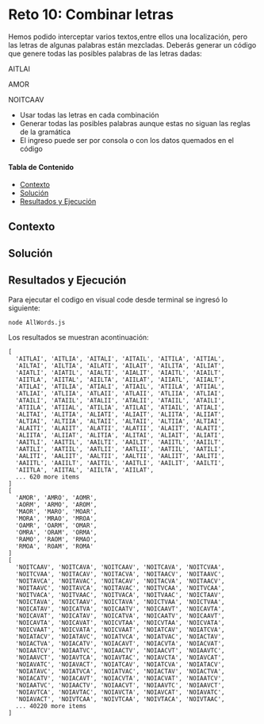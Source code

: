 # Reto 10: Combinar letras
Hemos podido interceptar varios textos,entre ellos una localización, pero las letras de algunas palabras están mezcladas. 
Deberás generar un código que genere todas las posibles palabras de las letras dadas: 

AITLAI 

AMOR 

NOITCAAV

- Usar todas las letras en cada combinación
- Generar todas las posibles palabras aunque estas no siguan las reglas de la gramática
- El ingreso puede ser por consola o con los datos quemados en el código


#### Tabla de Contenido

- [Contexto](#contexto)
- [Solución](#solución)
- [Resultados y Ejecución](#resultados-y-ejecución)

## Contexto


## Solución

## Resultados y Ejecución
Para ejecutar el codigo en visual code desde terminal se ingresó lo siguiente:
```
node AllWords.js
```

Los resultados se muestran acontinuación:
```
[
  'AITLAI', 'AITLIA', 'AITALI', 'AITAIL', 'AITILA', 'AITIAL',
  'AILTAI', 'AILTIA', 'AILATI', 'AILAIT', 'AILITA', 'AILIAT',
  'AIATLI', 'AIATIL', 'AIALTI', 'AIALIT', 'AIAITL', 'AIAILT',
  'AIITLA', 'AIITAL', 'AIILTA', 'AIILAT', 'AIIATL', 'AIIALT',
  'ATILAI', 'ATILIA', 'ATIALI', 'ATIAIL', 'ATIILA', 'ATIIAL',
  'ATLIAI', 'ATLIIA', 'ATLAII', 'ATLAII', 'ATLIIA', 'ATLIAI',
  'ATAILI', 'ATAIIL', 'ATALII', 'ATALII', 'ATAIIL', 'ATAILI',
  'ATIILA', 'ATIIAL', 'ATILIA', 'ATILAI', 'ATIAIL', 'ATIALI',
  'ALITAI', 'ALITIA', 'ALIATI', 'ALIAIT', 'ALIITA', 'ALIIAT',
  'ALTIAI', 'ALTIIA', 'ALTAII', 'ALTAII', 'ALTIIA', 'ALTIAI',
  'ALAITI', 'ALAIIT', 'ALATII', 'ALATII', 'ALAIIT', 'ALAITI',
  'ALIITA', 'ALIIAT', 'ALITIA', 'ALITAI', 'ALIAIT', 'ALIATI',
  'AAITLI', 'AAITIL', 'AAILTI', 'AAILIT', 'AAIITL', 'AAIILT',
  'AATILI', 'AATIIL', 'AATLII', 'AATLII', 'AATIIL', 'AATILI',
  'AALITI', 'AALIIT', 'AALTII', 'AALTII', 'AALIIT', 'AALITI',
  'AAIITL', 'AAIILT', 'AAITIL', 'AAITLI', 'AAILIT', 'AAILTI',
  'AIITLA', 'AIITAL', 'AIILTA', 'AIILAT',
  ... 620 more items
]
[
  'AMOR', 'AMRO', 'AOMR',
  'AORM', 'ARMO', 'AROM',
  'MAOR', 'MARO', 'MOAR',
  'MORA', 'MRAO', 'MROA',
  'OAMR', 'OARM', 'OMAR',
  'OMRA', 'ORAM', 'ORMA',
  'RAMO', 'RAOM', 'RMAO',
  'RMOA', 'ROAM', 'ROMA'
]
[
  'NOITCAAV', 'NOITCAVA', 'NOITCAAV', 'NOITCAVA', 'NOITCVAA',
  'NOITCVAA', 'NOITACAV', 'NOITACVA', 'NOITAACV', 'NOITAAVC',
  'NOITAVCA', 'NOITAVAC', 'NOITACAV', 'NOITACVA', 'NOITAACV',
  'NOITAAVC', 'NOITAVCA', 'NOITAVAC', 'NOITVCAA', 'NOITVCAA',
  'NOITVACA', 'NOITVAAC', 'NOITVACA', 'NOITVAAC', 'NOICTAAV',
  'NOICTAVA', 'NOICTAAV', 'NOICTAVA', 'NOICTVAA', 'NOICTVAA',
  'NOICATAV', 'NOICATVA', 'NOICAATV', 'NOICAAVT', 'NOICAVTA',
  'NOICAVAT', 'NOICATAV', 'NOICATVA', 'NOICAATV', 'NOICAAVT',
  'NOICAVTA', 'NOICAVAT', 'NOICVTAA', 'NOICVTAA', 'NOICVATA',
  'NOICVAAT', 'NOICVATA', 'NOICVAAT', 'NOIATCAV', 'NOIATCVA',
  'NOIATACV', 'NOIATAVC', 'NOIATVCA', 'NOIATVAC', 'NOIACTAV',
  'NOIACTVA', 'NOIACATV', 'NOIACAVT', 'NOIACVTA', 'NOIACVAT',
  'NOIAATCV', 'NOIAATVC', 'NOIAACTV', 'NOIAACVT', 'NOIAAVTC',
  'NOIAAVCT', 'NOIAVTCA', 'NOIAVTAC', 'NOIAVCTA', 'NOIAVCAT',
  'NOIAVATC', 'NOIAVACT', 'NOIATCAV', 'NOIATCVA', 'NOIATACV',
  'NOIATAVC', 'NOIATVCA', 'NOIATVAC', 'NOIACTAV', 'NOIACTVA',
  'NOIACATV', 'NOIACAVT', 'NOIACVTA', 'NOIACVAT', 'NOIAATCV',
  'NOIAATVC', 'NOIAACTV', 'NOIAACVT', 'NOIAAVTC', 'NOIAAVCT',
  'NOIAVTCA', 'NOIAVTAC', 'NOIAVCTA', 'NOIAVCAT', 'NOIAVATC',
  'NOIAVACT', 'NOIVTCAA', 'NOIVTCAA', 'NOIVTACA', 'NOIVTAAC',
  ... 40220 more items
]
```

